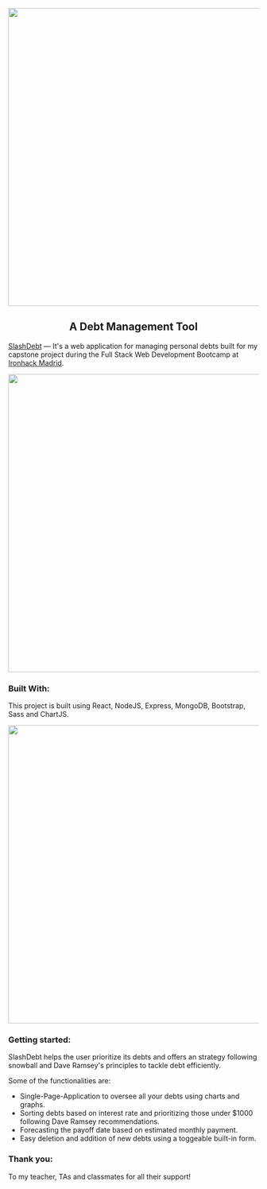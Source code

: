 <p align="center"><img src="https://res.cloudinary.com/dl5ssmoat/image/upload/v1583859567/Slashdebt_logo_copia_g9bsft.svg" width="600"/></p>

<h2 align="center">
  A Debt Management Tool
</h2>

[SlashDebt](https://slashdebt.herokuapp.com/) — It's a web application for managing personal debts built for my capstone project during the Full Stack Web Development Bootcamp at [Ironhack Madrid](https://www.ironhack.com/).

<p align="center"><img src="https://res.cloudinary.com/dl5ssmoat/image/upload/v1585672124/Screen_Shot_2020-03-31_at_11.21.46_AM_dkmdpp.png" width="600"/></p>

### Built With:

 This project is built using React, NodeJS, Express, MongoDB, Bootstrap, Sass and ChartJS.

<p align="center"><img src="https://res.cloudinary.com/dl5ssmoat/image/upload/v1585672302/Screen_Shot_2020-03-31_at_11.31.28_AM_lqtf4r.png" width="600"/></p>


### Getting started:

SlashDebt helps the user prioritize its debts and offers an strategy following snowball and Dave Ramsey's principles to tackle debt efficiently.

Some of the functionalities are:
- Single-Page-Application to oversee all your debts using charts and graphs.
- Sorting debts based on interest rate and prioritizing those under $1000 following Dave Ramsey recommendations.
- Forecasting the payoff date based on estimated monthly payment.
- Easy deletion and addition of new debts using a toggeable built-in form.


### Thank you:
To my teacher, TAs and classmates for all their support!
